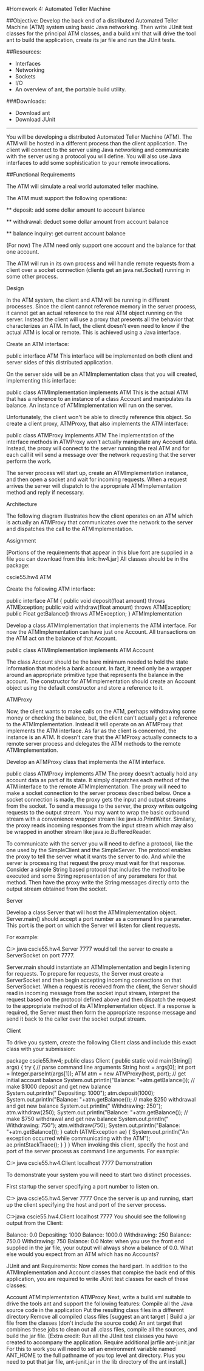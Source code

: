 #Homework 4: Automated Teller Machine

##Objective: Develop the back end of a distributed Automated Teller Machine (ATM) system using basic Java networking. Then write JUnit test classes for the principal ATM classes, and a build.xml that will drive the tool ant to build the application, create its jar file and run the JUnit tests.

##Resources:

* Interfaces
* Networking
* Sockets
* I/O
* An overview of ant, the portable build utility.

###Downloads:

* Download ant
* Download JUnit

---

You will be developing a distributed Automated Teller Machine (ATM). The ATM will be hosted in a different process than the client application. The client will connect to the server using Java networking and communicate with the server using a protocol you will define. You will also use Java interfaces to add some sophistication to your remote invocations.

##Functional Requirements

The ATM will simulate a real world automated teller machine.

The ATM must support the following operations:

** deposit: add some dollar amount to account balance

** withdrawal: deduct some dollar amount from account balance

** balance inquiry: get current account balance

(For now) The ATM need only support one account and the balance for that one account.

The ATM will run in its own process and will handle remote requests from a client over a socket connection (clients get an java.net.Socket) running in some other process.

Design

In the ATM system, the client and ATM will be running in different processes. Since the client cannot reference memory in the server process, it cannot get an actual reference to the real ATM object running on the server. Instead the client will use a proxy that presents all the behavior that characterizes an ATM. In fact, the client doesn't even need to know if the actual ATM is local or remote. This is achieved using a Java interface.

Create an ATM interface:

   public interface ATM 
This interface will be implemented on both client and server sides of this distributed application.

On the server side will be an ATMImplementation class that you will created, implementing this interface:

   public class ATMImplementation implements ATM 
This is the actual ATM that has a reference to an instance of a class Account and manipulates its balance. An instance of ATMImplementation will run on the server.

Unfortunately, the client won't be able to directly reference this object. So create a client proxy, ATMProxy, that also implements the ATM interface:

   public class ATMProxy implements ATM 
The implementation of the interface methods in ATMProxy won't actually manipulate any Account data. Instead, the proxy will connect to the server running the real ATM and for each call it will send a message over the network requesting that the server perform the work.

The server process will start up, create an ATMImplementation instance, and then open a socket and wait for incoming requests. When a request arrives the server will dispatch to the appropriate ATMImplementation method and reply if necessary.

Architecture

The following diagram illustrates how the client operates on an ATM which is actually an ATMProxy that communicates over the network to the server and dispatches the call to the ATMImplementation.



Assignment

[Portions of the requirements that appear in this blue font are supplied in a file you can download from this link: hw4.jar]
All classes should be in the package:

   cscie55.hw4
ATM

Create the following ATM interface:

   public interface ATM {
      public void deposit(float amount) throws ATMException;
      public void withdraw(float amount) throws ATMException;
      public Float getBalance() throws ATMException;
   }
ATMImplementation

Develop a class ATMImplementation that implements the ATM interface. For now the ATMImplementation can have just one Account. All transactions on the ATM act on the balance of that Account.

  public class ATMImplementation implements ATM
Account

The class Account should be the bare minimum needed to hold the state information that models a bank account. In fact, it need only be a wrapper around an appropriate primitive type that represents the balance in the account. The constructor for ATMImplementation should create an Account object using the default constructor and store a reference to it.

ATMProxy

Now, the client wants to make calls on the ATM, perhaps withdrawing some money or checking the balance, but, the client can't actually get a reference to the ATMImplementation. Instead it will operate on an ATMProxy that implements the ATM interface. As far as the client is concerned, the instance is an ATM. It doesn't care that the ATMProxy actually connects to a remote server process and delegates the ATM methods to the remote ATMImplementation.

Develop an ATMProxy class that implements the ATM interface.

   public class ATMProxy implements ATM 
The proxy doesn't actually hold any account data as part of its state. It simply dispatches each method of the ATM interface to the remote ATMImplementation. The proxy will need to make a socket connection to the server process described below. Once a socket connection is made, the proxy gets the input and output streams from the socket. To send a message to the server, the proxy writes outgoing requests to the output stream. You may want to wrap the basic outbound stream with a convenience wrapper stream like java.io.PrintWriter. Similarly, the proxy reads incoming responses from the input stream which may also be wrapped in another stream like java.io.BufferedReader.

To communicate with the server you will need to define a protocol, like the one used by the SimpleClient and the SimpleServer. The protocol enables the proxy to tell the server what it wants the server to do. And while the server is processing that request the proxy must wait for that response. Consider a simple String based protocol that includes the method to be executed and some String representation of any parameters for that method. Then have the proxy write the String messages directly onto the output stream obtained from the socket.

Server

Develop a class Server that will host the ATMImplementation object. Server.main() should accept a port number as a command line parameter. This port is the port on which the Server will listen for client requests.

For example:

   C:\> java cscie55.hw4.Server 7777
would tell the server to create a ServerSocket on port 7777.

Server.main should instantiate an ATMImplementation and begin listening for requests. To prepare for requests, the Server must create a ServerSocket and then begin accepting incoming connections on that ServerSocket. When a request is received from the client, the Server should read in incoming message from the socket input stream, interpret the request based on the protocol defined above and then dispatch the request to the appropriate method of its ATMImplementation object. If a response is required, the Server must then form the appropriate response message and send it back to the caller over the socket output stream.

Client

To drive you system, create the following Client class and include this exact class with your submission:

   package cscie55.hw4;
   public class Client {
      public static void main(String[] args) {
         try {
            // parse command line arguments
            String host = args[0];
            int port = Integer.parseInt(args[1]);
            ATM atm = new ATMProxy(host, port);
            // get initial account balance
            System.out.println("Balance: "+atm.getBalance());
            // make $1000 deposit and get new balance    
            System.out.println(" Depositing: 1000");
            atm.deposit(1000);
            System.out.println("Balance: "+atm.getBalance());
            // make $250 withdrawal and get new balance
            System.out.println(" Withdrawing: 250");
            atm.withdraw(250);
            System.out.println("Balance: "+atm.getBalance());
            // make $750 withdrawal and get new balance
            System.out.println(" Withdrawing: 750");
            atm.withdraw(750);
            System.out.println("Balance: "+atm.getBalance());
         } catch (ATMException ae) {
            System.out.println("An exception occurred while communicating with the ATM");
            ae.printStackTrace();
         }
      }
   }
When invoking this client, specify the host and port of the server process as command line arguments. For example:

   C:\> java cscie55.hw4.Client localhost 7777
Demonstration

To demonstrate your system you will need to start two distinct processes.

First startup the server specifying a port number to listen on.

   C:\> java cscie55.hw4.Server 7777
Once the server is up and running, start up the client specifying the host and port of the server process.

   C:\>java cscie55.hw4.Client localhost 7777
You should see the following output from the Client:

   Balance: 0.0
    Depositing: 1000
   Balance: 1000.0
    Withdrawing: 250
   Balance: 750.0
    Withdrawing: 750
   Balance: 0.0
Note: when you use the front end supplied in the jar file, your output will always show a balance of 0.0. What else would you expect from an ATM which has no Accounts?

JUnit and ant Requirements: Now comes the hard part. In addition to the ATMImplementation and Account classes that compise the back end of this application, you are required to write JUnit test classes for each of these classes:

Account
ATMImplementation
ATMProxy
Next, write a build.xml suitable to drive the tools ant and support the following features:
Compile all the Java source code in the application
Put the resulting class files in a different directory
Remove all compiled class files [suggest an ant target <clean>]
Build a jar file from the classes (don't include the source code)
An ant target that combines these jobs to clean out all .class files, compile all the sources, and build the jar file.
[Extra credit: Run all the JUnit test classes you have created to accompany the application. Require additional jarfile ant-junit.jar For this to work you will need to set an environment variable named ANT_HOME to the full pathname of you top level ant directory. Plus you need to put that jar file, ant-junit.jar in the lib directory of the ant install.]
